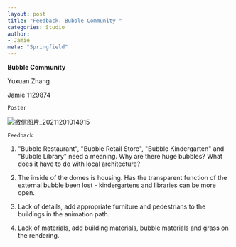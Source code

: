 ```yaml
---
layout: post
title: "Feedback. Bubble Community "
categories: Studio
author:
- Jamie
meta: "Springfield"
---
```

**Bubble Community**

Yuxuan Zhang

Jamie
1129874

`Poster`

![微信图片_20211201014915](https://user-images.githubusercontent.com/90487072/144100716-cbf3c7db-927a-440e-8297-28e63a4d5899.png)

`Feedback`

1. "Bubble Restaurant", "Bubble Retail Store", "Bubble Kindergarten" and "Bubble Library" need a meaning. Why are there huge bubbles? What does it have to do with local architecture?

2. The inside of the domes is housing. Has the transparent function of the external bubble been lost - kindergartens and libraries can be more open.

3. Lack of details, add appropriate furniture and pedestrians to the buildings in the animation path.

4. Lack of materials, add building materials, bubble materials and grass on the rendering.
